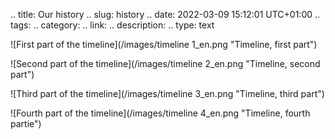 .. title: Our history
.. slug: history
.. date: 2022-03-09 15:12:01 UTC+01:00
.. tags: 
.. category: 
.. link: 
.. description: 
.. type: text

![First part of the timeline](/images/timeline 1_en.png "Timeline, first part")

![Second part of the timeline](/images/timeline 2_en.png "Timeline, second part")

![Third part of the timeline](/images/timeline 3_en.png "Timeline, third part")

![Fourth part of the timeline](/images/timeline 4_en.png "Timeline, fourth partie")
